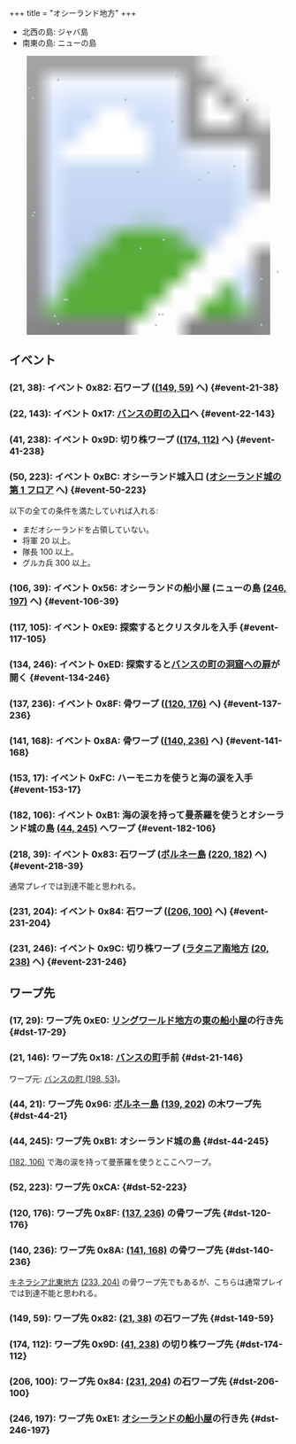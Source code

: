 +++
title = "オシーランド地方"
+++

* 北西の島: ジャバ島
* 南東の島: ニューの島

<!-- SVG {{{ -->
<svg width="1536" height="1536" viewbox="0 0 2048 2048">
<defs>
<image id="svg-asset-bg" width="2048" height="2048" href="map-11.webp" />
<image id="svg-asset-event" width="16" height="16" href="icon-event.png" />
<image id="svg-asset-destination" width="16" height="16" href="icon-destination.png" />
</defs>
<use href="#svg-asset-bg" x="0" y="0"></use>
<a href="#event-21-38">
<use href="#svg-asset-event" x="168" y="304"><title>(21, 38): イベント 0x82: 石ワープ ((149, 59) へ)</title></use>
</a>
<a href="#event-22-143">
<use href="#svg-asset-event" x="176" y="1144"><title>(22, 143): イベント 0x17: バンスの町の入口へ</title></use>
</a>
<a href="#event-41-238">
<use href="#svg-asset-event" x="328" y="1904"><title>(41, 238): イベント 0x9D: 切り株ワープ ((174, 112) へ)</title></use>
</a>
<a href="#event-50-223">
<use href="#svg-asset-event" x="400" y="1784"><title>(50, 223): イベント 0xBC: オシーランド城入口 (オシーランド城の第 1 フロアへ)</title></use>
</a>
<a href="#event-106-39">
<use href="#svg-asset-event" x="848" y="312"><title>(106, 39): イベント 0x56: オシーランドの船小屋 (ニューの島 (246, 197) へ)</title></use>
</a>
<a href="#event-117-105">
<use href="#svg-asset-event" x="936" y="840"><title>(117, 105): イベント 0xE9: 探索するとクリスタルを入手</title></use>
</a>
<a href="#event-134-246">
<use href="#svg-asset-event" x="1072" y="1968"><title>(134, 246): イベント 0xED: 探索するとバンスの町の洞窟への扉が開く</title></use>
</a>
<a href="#event-137-236">
<use href="#svg-asset-event" x="1096" y="1888"><title>(137, 236): イベント 0x8F: 骨ワープ ((120, 176) へ)</title></use>
</a>
<a href="#event-141-168">
<use href="#svg-asset-event" x="1128" y="1344"><title>(141, 168): イベント 0x8A: 骨ワープ ((140, 236) へ)</title></use>
</a>
<a href="#event-153-17">
<use href="#svg-asset-event" x="1224" y="136"><title>(153, 17): イベント 0xFC: ハーモニカを使うと海の涙を入手</title></use>
</a>
<a href="#event-182-106">
<use href="#svg-asset-event" x="1456" y="848"><title>(182, 106): イベント 0xB1: 海の涙を持って曼荼羅を使うとオシーランド城の島 (44, 245) へワープ</title></use>
</a>
<a href="#event-218-39">
<use href="#svg-asset-event" x="1744" y="312"><title>(218, 39): イベント 0x83: 石ワープ (ボルネー島 (220, 182) へ)</title></use>
</a>
<a href="#event-231-204">
<use href="#svg-asset-event" x="1848" y="1632"><title>(231, 204): イベント 0x84: 石ワープ ((206, 100) へ)</title></use>
</a>
<a href="#event-231-246">
<use href="#svg-asset-event" x="1848" y="1968"><title>(231, 246): イベント 0x9C: 切り株ワープ (ラタニア南地方 (20, 238) へ)</title></use>
</a>
<a href="#dst-21-146">
<use href="#svg-asset-destination" x="168" y="1168"><title>(21, 146): ワープ先 0x18: バンスの町手前</title></use>
</a>
<a href="#dst-149-59">
<use href="#svg-asset-destination" x="1192" y="472"><title>(149, 59): ワープ先 0x82: (21, 38) の石ワープ先</title></use>
</a>
<a href="#dst-206-100">
<use href="#svg-asset-destination" x="1648" y="800"><title>(206, 100): ワープ先 0x84: (231, 204) の石ワープ先</title></use>
</a>
<a href="#dst-140-236">
<use href="#svg-asset-destination" x="1120" y="1888"><title>(140, 236): ワープ先 0x8A: (141, 168) の骨ワープ先</title></use>
</a>
<a href="#dst-120-176">
<use href="#svg-asset-destination" x="960" y="1408"><title>(120, 176): ワープ先 0x8F: (137, 236) の骨ワープ先</title></use>
</a>
<a href="#dst-44-21">
<use href="#svg-asset-destination" x="352" y="168"><title>(44, 21): ワープ先 0x96: ボルネー島 (139, 202) の木ワープ先</title></use>
</a>
<a href="#dst-174-112">
<use href="#svg-asset-destination" x="1392" y="896"><title>(174, 112): ワープ先 0x9D: (41, 238) の切り株ワープ先</title></use>
</a>
<a href="#dst-44-245">
<use href="#svg-asset-destination" x="352" y="1960"><title>(44, 245): ワープ先 0xB1: オシーランド城の島</title></use>
</a>
<a href="#dst-52-223">
<use href="#svg-asset-destination" x="416" y="1784"><title>(52, 223): ワープ先 0xCA</title></use>
</a>
<a href="#dst-17-29">
<use href="#svg-asset-destination" x="136" y="232"><title>(17, 29): ワープ先 0xE0: リングワールド地方の東の船小屋の行き先</title></use>
</a>
<a href="#dst-246-197">
<use href="#svg-asset-destination" x="1968" y="1576"><title>(246, 197): ワープ先 0xE1: オシーランドの船小屋の行き先</title></use>
</a>
</svg>
<!-- }}} -->


## イベント

### (21, 38): イベント 0x82: 石ワープ ([(149, 59)](#dst-149-59) へ) {#event-21-38}

### (22, 143): イベント 0x17: [バンスの町の入口](@/map/map-13a/_index.md#dst-197-48)へ {#event-22-143}

### (41, 238): イベント 0x9D: 切り株ワープ ([(174, 112)](#dst-174-112) へ) {#event-41-238}

### (50, 223): イベント 0xBC: オシーランド城入口 ([オシーランド城の第 1 フロア](@/map/map-15/_index.md#dst-148-53) へ) {#event-50-223}

以下の全ての条件を満たしていれば入れる:

* まだオシーランドを占領していない。
* 将軍 20 以上。
* 隊長 100 以上。
* グルカ兵 300 以上。

### (106, 39): イベント 0x56: オシーランドの船小屋 (ニューの島 [(246, 197)](#dst-246-197) へ) {#event-106-39}

### (117, 105): イベント 0xE9: 探索するとクリスタルを入手 {#event-117-105}

### (134, 246): イベント 0xED: 探索すると[バンスの町の洞窟への扉](@/map/map-13a/_index.md#event-198-15)が開く {#event-134-246}

### (137, 236): イベント 0x8F: 骨ワープ ([(120, 176)](#dst-120-176) へ) {#event-137-236}

### (141, 168): イベント 0x8A: 骨ワープ ([(140, 236)](#dst-140-236) へ) {#event-141-168}

### (153, 17): イベント 0xFC: ハーモニカを使うと海の涙を入手 {#event-153-17}

### (182, 106): イベント 0xB1: 海の涙を持って曼荼羅を使うとオシーランド城の島 [(44, 245)](#dst-44-245) へワープ {#event-182-106}

### (218, 39): イベント 0x83: 石ワープ ([ボルネー島](@/map/map-07/_index.md) [(220, 182)](@/map/map-07/_index.md#dst-220-182) へ) {#event-218-39}

通常プレイでは到達不能と思われる。

### (231, 204): イベント 0x84: 石ワープ ([(206, 100)](#dst-206-100) へ) {#event-231-204}

### (231, 246): イベント 0x9C: 切り株ワープ ([ラタニア南地方](@/map/map-08/_index.md) [(20, 238)](@/map/map-08/_index.md#dst-20-238) へ) {#event-231-246}


## ワープ先

### (17, 29): ワープ先 0xE0: [リングワールド地方](@/map/map-10/_index.md)の[東の船小屋](@/map/map-10/_index.md#event-234-135)の行き先 {#dst-17-29}

### (21, 146): ワープ先 0x18: [バンスの町](@/map/map-13a/_index.md#dst-197-48)手前 {#dst-21-146}

ワープ元: [バンスの町 (198, 53)](@/map/map-13a/_index.md#event-198-53)。

### (44, 21): ワープ先 0x96: [ボルネー島](@/map/map-07/_index.md) [(139, 202)](@/map/map-07/_index.md#event-139-202) の木ワープ先 {#dst-44-21}

### (44, 245): ワープ先 0xB1: オシーランド城の島 {#dst-44-245}

[(182, 106)](#event-182-106) で海の涙を持って曼荼羅を使うとここへワープ。

### (52, 223): ワープ先 0xCA:  {#dst-52-223}

### (120, 176): ワープ先 0x8F: [(137, 236)](#event-137-236) の骨ワープ先 {#dst-120-176}

### (140, 236): ワープ先 0x8A: [(141, 168)](#event-141-168) の骨ワープ先 {#dst-140-236}

[キネラシア北東地方](@/map/map-03/_index.md) [(233, 204)](@/map/map-03/_index.md#event-233-204) の骨ワープ先でもあるが、こちらは通常プレイでは到達不能と思われる。

### (149, 59): ワープ先 0x82: [(21, 38)](#event-21-38) の石ワープ先 {#dst-149-59}

### (174, 112): ワープ先 0x9D: [(41, 238)](#event-41-238) の切り株ワープ先 {#dst-174-112}

### (206, 100): ワープ先 0x84: [(231, 204)](#event-231-204) の石ワープ先 {#dst-206-100}

### (246, 197): ワープ先 0xE1: [オシーランドの船小屋](#event-106-39)の行き先 {#dst-246-197}


